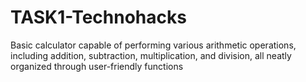# TASK1-Technohacks
Basic calculator capable of performing various arithmetic operations, including addition, subtraction, multiplication, and division, all neatly organized through user-friendly functions
